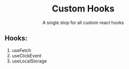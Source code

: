 <div align="center">
  <h1>Custom Hooks</h1>
  <p>A single stop for all custom react hooks</p>
</div>

<h2>Hooks:</h2>
<ol>
  <li>useFetch</li>
  <li>useClickEvent</li>
  <li>useLocalStorage</li>
</ol>